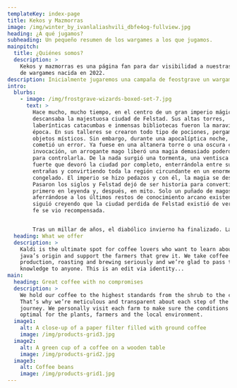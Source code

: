 ```yaml
---
templateKey: index-page
title: Kekos y Mazmorras
image: /img/winter_by_ivanlaliashvili_dbfe4og-fullview.jpg
heading: ¿A qué jugamos?
subheading: Un pequeño resumen de los wargames a los que jugamos.
mainpitch:
  title: ¿Quiénes somos?
  description: >
    Kekos y mazmorras es una página fan para dar visibilidad a nuestras campañas
    de wargames nacida en 2022.
description: Inicialmente jugaremos una campaña de feostgrave un wargame de escaramuzas.
intro:
  blurbs:
    - image: /img/frostgrave-wizards-boxed-set-7.jpg
      text: >
        Hace mucho, mucho tiempo, en el centro de un gran imperio mágico
        descansaba la majestuosa ciudad de Felstad. Sus altas torres,
        laberínticas catacumbas e inmensas bibliotecas fueron la maravilla de su
        época. En sus talleres se crearon todo tipo de pociones, pergaminos y
        objetos místicos. Sin embargo, durante una apocalíptica noche, alguien
        cometió un error. Ya fuese en una altanera torre o una oscura cámara de
        invocación, un arrogante mago liberó una magia demasiado poderosa como
        para controlarla. De la nada surgió una tormenta, una ventisca tan
        fuerte que devoró la ciudad por completo, enterrándola entre sus
        entrañas y convirtiendo toda la región circundante en un enorme yermo
        congelado. El imperio se hizo pedazos y con él, la magia se desvaneció.
        Pasaron los siglos y Felstad dejó de ser historia para convertirse
        primero en leyenda y, después, en mito. Solo un puñado de magos,
        aferrándose a los últimos restos de conocimiento arcano existente,
        siguió creyendo que la ciudad perdida de Felstad existió de verdad. Y su
        fe se vio recompensada.


        Tras un millar de años, el diabólico invierno ha finalizado. Las nieves se funden y, con ellas, Felstad ha sido redescubierta. Sus edificios yacen en ruinas, ocupados por no muertos y constructos de origen mágico, el legado de los experimentos arcanos del desaparecido imperio. Es un lugar maligno y peligroso. Las pocas y sufridas almas que habitan las aldeas más cercanas conocen la ciudad por otro nombre –Frostgrave (Tumba Helada)– y cualquier persona con dos dedos de frente mantiene la distancia. Sin embargo, para los demás, ansiosos de poder y riquezas, ha surgido una oportunidad sin igual, un letal laberinto lleno de conocimientos secretos de una era ya olvidada.
  heading: What we offer
  description: >
    Kaldi is the ultimate spot for coffee lovers who want to learn about their
    java’s origin and support the farmers that grew it. We take coffee
    production, roasting and brewing seriously and we’re glad to pass that
    knowledge to anyone. This is an edit via identity...
main:
  heading: Great coffee with no compromises
  description: >
    We hold our coffee to the highest standards from the shrub to the cup.
    That’s why we’re meticulous and transparent about each step of the coffee’s
    journey. We personally visit each farm to make sure the conditions are
    optimal for the plants, farmers and the local environment.
  image1:
    alt: A close-up of a paper filter filled with ground coffee
    image: /img/products-grid3.jpg
  image2:
    alt: A green cup of a coffee on a wooden table
    image: /img/products-grid2.jpg
  image3:
    alt: Coffee beans
    image: /img/products-grid1.jpg
---
```

